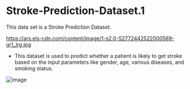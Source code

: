 # Stroke-Prediction-Dataset.1

  This data set is a Stroke Prediction Dataset.

   https://ars.els-cdn.com/content/image/1-s2.0-S2772442522000569-gr1_lrg.jpg

- This dataset is used to predict whether a patient is likely to get stroke based on the input parameters like gender, age, various diseases, and smoking status.
  
![image](https://ars.els-cdn.com/content/image/1-s2.0-S2772442522000569-gr1_lrg.jpg)
